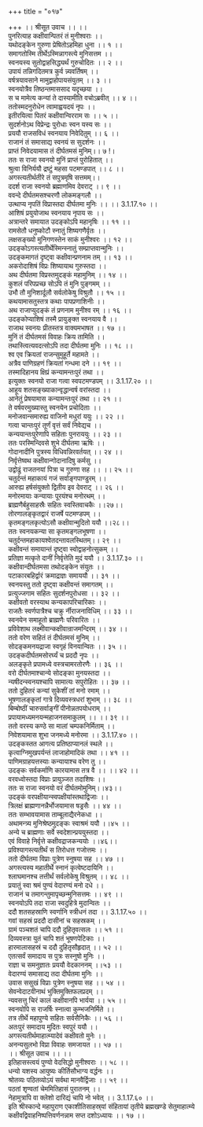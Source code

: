 +++
title = "०१७"

+++
।। श्रीसूत उवाच ।। ।।  
पुनरित्याह कक्षीवान्पितरं तं मुनीश्वराः ।।  
यथोदङ्केन गुरुणा प्रेषितोऽहमिहा धुना ।। १ ।।  
समागतोस्मि तीर्थेऽस्मिन्नागस्त्ये मुनिसत्तम ।।  
स्वनयस्य सुतोद्वाहसिद्ध्यर्थं गुरुचोदितः ।। २ ।।  
उपायं तन्निगदितमत्र कुर्व न्न्यवर्तिषम् ।।  
वर्षत्रयावसाने मामुद्वाहोपायसंयुतम् ।। ३ ।।  
स्वनयोत्रैव तिष्ठन्तमाससाद यदृच्छया ।।  
स च मामेत्य कन्यां ते दास्यामीति वचोऽब्रवीत् ।। ४ ।।  
ततोस्मदनुरोधेन त्वामाह्वयदयं नृपः ।।  
इतीरयित्वा पितरं कक्षीवान्विरराम सः ।। ५ ।।  
सुदर्शनोऽथ विप्रेन्द्रः पुरोधाः स्वन यस्य सः ।।  
प्रययौ राजसविधं स्वनयाय निवेदितुम् ।। ६ ।।  
राजानं तं समासाद्य स्वनयं स सुदर्शनः ।।  
प्राप्तं निवेदयामास तं दीर्घतमसं मुनिम्।। ७ !।  
ततः स राजा स्वनयो मुनिं प्राप्तं पुरोहितात् ।।  
श्रुत्वा विनिर्ययौ द्रष्टुं महसा पटमण्डपात् ।। ८ ।।  
अगस्त्यतीर्थतीरे तं सपुत्रमृषि सत्तमम्।।  
ददर्श राजा स्वनयो ब्रह्माणमिव देवराट् ।। ९ ।।  
ववन्दे दीर्घतमसश्चरणौ लोकमङ्गलौ ।।  
उत्थाप्य नृपतिं विप्रास्तदा दीर्घतमा मुनिः ।। ।। 3.1.17.१० ।।  
आशिषं प्रयुयोजाथ स्वनयाय नृपाय सः ।।  
अत्रान्तरे समायात उदङ्कोऽपि महानृषिः ।। ११ ।।  
रामसेतौ धनुष्कोटौ स्नातुं शिष्यगणैर्वृतः ।।  
लक्षसङ्ख्यो मुनिगणस्तेन साकं मुनीश्वरः ।। १२ ।।  
उदङ्कोऽगस्त्यतीर्थेस्मिन्स्नातुं सम्प्राप्तवान्मुनिः ।।  
उदङ्कमागतं दृष्ट्वा कक्षीवान्प्रणनाम तम् ।। १३ ।।  
अकरोदाशिषं विप्रः शिष्यायाथ गुरुस्तदा ।।  
अथ दीर्घतमा विप्रस्तमुदङ्कं महामुनिम् ।। १४ ।।  
कुशलं परिपप्रच्छ सोऽपि तं मुनि पुङ्गमम् ।।  
उभौ तौ मुनिशार्दूलौ सर्वलोकेषु विश्रुतौ ।। १५ ।।  
कथयामासतुस्तत्र कथाः पापप्रणाशिनीः ।।  
अथ राजाप्युदङ्कं तं प्रणनाम मुनीश्व रम् ।। १६ ।।  
उदङ्कोप्याशिषं तस्मै प्रायुङ्क्त स्वनयाय वै ।।  
राजाथ स्वनयः प्रीतस्तत्र वाक्यमभाषत ।। १७ ।।  
मुनिं तं दीर्घतमसं विवाहः क्रिय तामिति ।।  
तथास्त्वित्यवदत्सोऽपि तदा दीर्घतमा मुनिः ।। १८ ।।  
श्व एव क्रियतां राजन्सुमुहूर्ते महामते ।।  
अत्रैव पाणिग्रहणं क्रियतां गन्धमा दने ।। १९ ।।  
तस्मादिहानय क्षिप्रं कन्यामन्तःपुरं तथा ।।  
इत्युक्तः स्वनयो राजा गत्वा स्वपटमण्डपम् ।। 3.1.17.२० ।।  
आहूय शतसङ्ख्याकान्वृद्धान्वर्ष वरांस्तदा ।।  
आनेतुं प्रेषयामास कन्यामन्तःपुरं तथा ।। २१ ।।  
ते वर्षवरमुख्यास्तु स्वनयेन प्रचोदिताः ।।  
मनोजवान्समारुह्य वाजिनो मधुरां ययुः ।। २२ ।।  
गत्वा चान्तःपुरं तूर्णं वृत्तं सर्वं निवेद्यच ।।  
कन्ययान्तःपुरेणापि सहिताः पुनराययुः ।। २३ ।।  
ततः परस्मिन्दिवसे शुभे दीर्घतमा ऋषिः ।।  
गोदानादीनि पुत्रस्य विधिवन्निरवर्तयत् ।। २४ ।।  
निर्वृत्तेष्वथ कक्षीवान्गोदानादिषु कर्मसु ।।  
उद्वोढुं राजतनयां पित्रा च गुरुणा सह ।। ।। २५ ।।  
चतुर्दन्तं महाकायं गजं सर्वाङ्गपाण्डुरम् ।।  
आरुह्य हर्षसंयुक्तो द्वितीय इव देवराट् ।। २६ ।।  
मनोरमायाः कन्यायाः पूरयंश्च मनोरथम् ।।  
ब्राह्मणैर्बहुसाहस्रैः सहितः स्वस्तिवाचकैः ।।२७।।  
तोरणालङ्कृतद्वारं राजर्षे पटमण्डपम् ।।  
कृतमङ्गलकृत्योऽसौ कक्षीवान्मुदितो ययौ ।।२८।।  
ततः स्वनयकन्या सा कृतमङ्गलभूषणा ।।  
चतुर्दन्तमहाकायश्वेतदन्तावलस्थितम्।। २९ ।।  
कक्षीवन्तं समायान्तं दृष्ट्वा स्वोद्वाहनोत्सुकम् ।।  
प्रतिज्ञा मत्कृते दानीं निर्वृत्तेति मुदं ययौ ।। 3.1.17.३० ।।  
कक्षीवान्दीर्घतमसा तथोदङ्केन संयुतः ।।  
पटाकारबहिर्द्वारं क्रमाद्राज्ञः समाययौ ।। ३१ ।।  
स्वनयस्तु ततो दृष्ट्वा कक्षीवन्तं समागतम् ।।  
प्रत्युज्जगाम सहितः सुदर्शनपुरोधसा ।। ३२ ।।  
कक्षीवतो वरस्याथ कन्यकापरिचारिकाः ।।  
राजतैः स्वर्णपात्रैश्च चक्रु र्नीराजनाविधिम् ।। ३३ ।।  
स्वनयेन समाहूतो ब्राह्मणैः परिवारितः ।।  
प्रविवेशाथ लक्ष्मीवान्कक्षीवान्राजमन्दिरम् ।। ३४ ।।  
ततो वरेण सहितं तं दीर्घतमसं मुनिम् ।।  
सोदङ्कमनयद्राजा स्वगृहं विनयान्वितः ।। ३५ ।।  
उदङ्कदीर्घतमसोरर्घ्यं च प्रददौ नृपः ।।  
अलङ्कृते प्रपामध्ये वस्त्रचामरतोरणैः ।। ३६ ।।  
वरो दीर्घतमाश्चान्ये सोदङ्का मुनयस्तदा ।।  
न्यषीदन्स्वनयश्चापि सामात्यः सपुरोहितः ।। ३७ ।।  
ततो दुहितरं कन्यां सुकेशीं तां मनो रमाम् ।।  
भूषणालङ्कृतां गात्रे दिव्यवस्त्रधरां शुभाम् ।। ३८ ।।  
बिम्बोष्ठीं चारुसर्वाङ्गीं पीनोन्नतपयोधराम् ।।  
प्रपायामध्यमनयन्महाजनसमाकुलम् ।। ।। ३९ ।।  
ततो वरस्य कण्ठे सा मालां चम्पकनिर्मिताम् ।।  
निवेशयामास शुभा जनमध्ये मनोरमा ।। 3.1.17.४० ।।  
उदङ्कस्तत आगत्य प्रतिष्ठाप्यानलं स्थले ।।  
कृत्वाग्निमुखपर्यन्तं लाजाहोमादिकं तथा ।। ४१ ।।  
पाणिमग्राहयत्तस्याः कन्यायाश्च वरेण तु ।।  
उदङ्कः सर्वकर्माणि कारयामास तत्र वै ।। ।। ४२ ।।  
वरवध्वोस्तदा विप्राः प्रायुञ्जत तदाशिषः ।।  
ततः स राजा स्वनयो वरं दीर्घतमोमुनिम्।।४३।।  
उदङ्कं वरपक्षीयान्स्वपक्षीयांस्तथाद्विजाः ।।  
त्रिलक्षं ब्राह्मणानन्नैर्भोजयामास षड्रसैः ।। ४४ ।।  
ततः सम्भावयामास ताम्बूलाद्यैरनेकधा ।।  
अथामन्त्र्य मुनिश्रेष्ठमुदङ्कः स्वाश्रमं ययौ ।।४५ ।।  
अन्ये च ब्राह्मणाः सर्वे स्वदेशान्प्रययुस्तदा ।।  
एवं विवाहे निर्वृत्ते कक्षीवद्राजकन्ययोः ।।४६।।  
प्रविश्यागस्त्यतीर्थं स तिरोधत्त गजोत्तमः ।।  
ततो दीर्घतमा विप्राः पुत्रेण स्नुषया सह ।। ४७ ।।  
अगस्त्यस्य महातीर्थे स्नानं कृत्वेष्टदायिनि ।।  
श्लाघमानश्च तत्तीर्थं सर्वलोकेषु विश्रुतम् ।। ४८ ।।  
प्रयातुं स्वा श्रमं पुण्यं वेदारण्यं मनो दधे ।।  
राजानं च तमागन्तुमापृच्छन्मुनिसत्तमः ।। ४९ ।।  
स्वनयोऽपि तदा राजा स्वदुहित्रे मुदान्वितः ।।  
ददौ शतसहस्राणि स्वर्णानि स्त्रीधनं तदा ।। 3.1.17.५० ।।  
गवां सहस्रं प्रददौ दासीनां च सहस्रकम् ।।  
ग्रामं पञ्चशतं चापि ददौ दुहितृवत्सलः ।। ५१ ।।  
दिव्यवस्त्रा युतं चापि शतं भूषणपेटिकाः ।।  
हारमालासहस्रं च ददौ दुहितृसौहृदात् ।। ५२ ।।  
एतत्सर्वं समादाय स पुत्रः सस्नुषो मुनिः ।।  
राज्ञा च समनुज्ञातः प्रययौ वेदकाननम् ।।५३ ।।  
वेदारण्यं समासाद्य तदा दीर्घतमा मुनिः ।।  
उवास ससुखं विप्राः पुत्रेण स्नुषया सह ।। ५४ ।।  
सेवन्वेदाटवीनाथं भुक्तिमुक्तिफलप्रदम् ।।  
न्यवसत्तु चिरं कालं कक्षीवानपि भार्यया ।। ५५ ।।  
स्वनयोपि स राजर्षिः स्नात्वा कुम्भजनिर्मिते ।।  
तत्र तीर्थे महापुण्ये सहितः सर्वसैनिकैः ।। ५६ ।।  
अतःपुरं समादाय मुदितः स्वपुरं ययौ ।।  
अगस्त्यतीर्थमाहात्म्यादेवं कक्षीवतो मुनेः ।।  
अनन्यसुलभो विप्रा विवाहः समजायत ।। ५७ ।।  
।। श्रीसूत उवाच ।। ।।  
इतिहासस्त्वयं पुण्यो वेदसिद्धो मुनीश्वराः ।। ५८ ।।  
धन्यो यशस्य आयुष्यः कीर्तिसौभाग्य वर्द्धनः ।।  
श्रोतव्यः पठितव्योऽयं सर्वथा मानवैर्द्विजाः ।। ५९ ।।  
पठतां शृण्वतां चेममितिहासं पुरातनम् ।।  
नेहामुत्रापि वा क्लेशो दारिद्यं चापि नो भवेत् ।। 3.1.17.६० ।।  
इति श्रीस्कान्दे महापुराण एकाशीतिसाहस्र्यां संहितायां तृतीये ब्रह्मखण्डे सेतुमाहात्म्ये कक्षीवद्विवाहनिष्पत्तिवर्णनन्नाम सप्त दशोऽध्यायः ।। १७ ।।